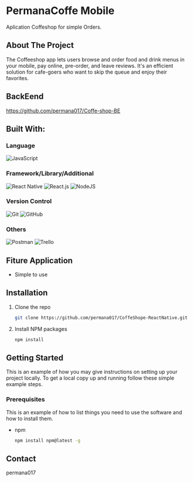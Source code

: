 # PermanaCoffe Mobile

Aplication Coffeshop for simple Orders.

## About The Project

The Coffeeshop app lets users browse and order food and drink menus in your mobile, pay online, pre-order, and
leave reviews. It's an efficient solution for cafe-goers who want to skip the queue and enjoy their favorites.

## BackEend

https://github.com/permana017/Coffe-shop-BE

## Built With:
### Language
 ![JavaScript](https://img.shields.io/badge/javascript-%23323330.svg?style=for-the-badge&logo=javascript&logoColor=%23F7DF1E)

### Framework/Library/Additional
![React Native](https://img.shields.io/badge/react_native-%2320232a.svg?style=for-the-badge&logo=react&logoColor=%2361DAFB) ![React.js](https://img.shields.io/badge/React-20232A?style=for-the-badge&logo=react&logoColor=61DAFB) ![NodeJS](https://img.shields.io/badge/node.js-6DA55F?style=for-the-badge&logo=node.js&logoColor=white)

### Version Control
![Git](https://img.shields.io/badge/git-%23F05033.svg?style=for-the-badge&logo=git&logoColor=white) ![GitHub](https://img.shields.io/badge/github-%23121011.svg?style=for-the-badge&logo=github&logoColor=white)

### Others
![Postman](https://img.shields.io/badge/Postman-FF6C37?style=for-the-badge&logo=postman&logoColor=white) ![Trello](https://img.shields.io/badge/Trello-%23026AA7.svg?style=for-the-badge&logo=Trello&logoColor=white) 

## Fiture Application
- Simple to use

## Installation
1. Clone the repo
   ```sh
   git clone https://github.com/permana017/CoffeShope-ReactNative.git
   ```
2. Install NPM packages
   ```sh
   npm install
   ```

## Getting Started
This is an example of how you may give instructions on setting up your project locally.
To get a local copy up and running follow these simple example steps.

### Prerequisites
This is an example of how to list things you need to use the software and how to install them.

- npm
  ```sh
  npm install npm@latest -g
  ```

## Contact
permana017
